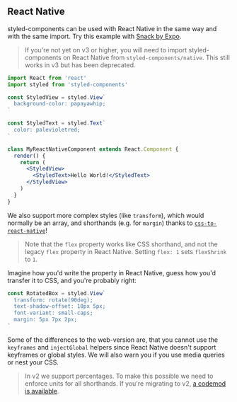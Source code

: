 ## React Native

styled-components can be used with React Native in the same way and with the
same import. Try this example with [Snack by Expo](https://snack.expo.io/@danielmschmidt/styled-components).

> If you're not yet on v3 or higher, you will need to import styled-components
> on React Native from `styled-components/native`. This still works in v3
> but has been deprecated.

```jsx
import React from 'react'
import styled from 'styled-components'

const StyledView = styled.View`
  background-color: papayawhip;
`

const StyledText = styled.Text`
  color: palevioletred;
`

class MyReactNativeComponent extends React.Component {
  render() {
    return (
      <StyledView>
        <StyledText>Hello World!</StyledText>
      </StyledView>
    )
  }
}
```

We also support more complex styles (like `transform`), which would normally
be an array, and shorthands (e.g. for `margin`) thanks to
[`css-to-react-native`](https://github.com/styled-components/css-to-react-native)!

> Note that the `flex` property works like CSS shorthand, and not the legacy
> `flex` property in React Native. Setting `flex: 1` sets `flexShrink`
> to `1`.

Imagine how you'd write the property in React Native, guess how you'd transfer
it to CSS, and you're probably right:

```jsx
const RotatedBox = styled.View`
  transform: rotate(90deg);
  text-shadow-offset: 10px 5px;
  font-variant: small-caps;
  margin: 5px 7px 2px;
`
```

Some of the differences to the web-version are, that you cannot use the
`keyframes` and `injectGlobal` helpers since React Native doesn't support
keyframes or global styles. We will also warn you if you use media queries or
nest your CSS.

> In v2 we support percentages. To make this possible we need to enforce units
> for all shorthands. If you're migrating to v2,
> [a codemod is available](https://github.com/styled-components/styled-components-native-code-mod).
